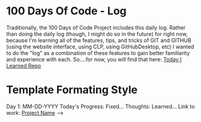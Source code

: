 # 100 Days Of Code - Log
Traditionally, the 100 Days of Code Project includes this daily log.  Rather than doing the daily log (though, I might do so in the future) for right now, because I'm learning all of the features, tips, and tricks of GIT and GITHUB (using the website interface, using CLP, using GitHubDesktop, etc) I wanted to do the "log" as a combination of these features to gain better familiarity and experience with each. So....for now, you will find that here: [Today I Learned Repo](https://github.com/EO4wellness/T-I-L)

# Template Formating Style 
Day 1: MM-DD-YYYY
Today's Progress: Fixed...
Thoughts: Learned...
Link to work: [Project Name](http://www.example.com) -->
